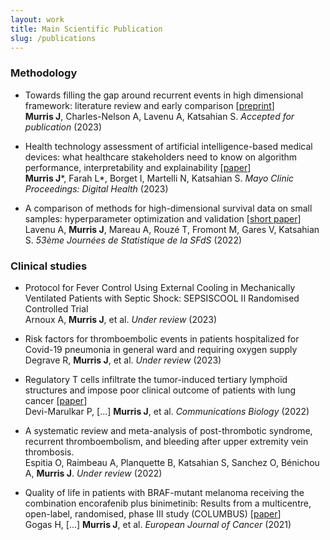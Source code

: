 ```yaml
---
layout: work
title: Main Scientific Publication
slug: /publications
---
```


### **Methodology**
* Towards filling the gap around recurrent events in high dimensional framework: literature review and early comparison [[preprint](https://arxiv.org/abs/2203.15694)] <br> **Murris J**, Charles-Nelson A, Lavenu A, Katsahian S. *Accepted for publication* (2023)

* Health technology assessment of artificial intelligence-based medical devices: what healthcare stakeholders need to know on algorithm performance, interpretability and explainability [[paper](https://www.mcpdigitalhealth.org/article/S2949-7612(23)00010-X/fulltext)] <br> **Murris J**\*, Farah L\*, Borget I, Martelli N, Katsahian S. *Mayo Clinic Proceedings: Digital Health* (2023)

* A comparison of methods for high-dimensional survival data on small samples: hyperparameter optimization and validation [[short paper](https://jds22.sciencesconf.org/data/pages/LivretJdS22_version_longue.pdf)] <br> Lavenu A, **Murris J**, Mareau A, Rouzé T, Fromont M, Gares V, Katsahian S. *53ème Journées de Statistique de la SFdS* (2022)

### **Clinical studies**
* Protocol for Fever Control Using External Cooling in Mechanically Ventilated Patients with Septic Shock: SEPSISCOOL II Randomised Controlled Trial <br> Arnoux A, **Murris J**, et al. *Under review* (2023)

* Risk factors for thromboembolic events in patients hospitalized for Covid-19 pneumonia in general ward and requiring oxygen supply <br> Degrave R, **Murris J**, et al. *Under review* (2023)

* Regulatory T cells infiltrate the tumor-induced tertiary lymphoïd structures and impose poor clinical outcome of patients with lung cancer [[paper](https://www.nature.com/articles/s42003-022-04356-y)] <br> Devi-Marulkar P, […] **Murris J**, et al. *Communications Biology* (2022)

* A systematic review and meta-analysis of post-thrombotic syndrome, recurrent thromboembolism, and bleeding after upper extremity vein thrombosis. <br> Espitia O, Raimbeau A, Planquette B, Katsahian S, Sanchez O, Bénichou A, **Murris J**. *Under review* (2022)

* Quality of life in patients with BRAF-mutant melanoma receiving the combination encorafenib plus binimetinib: Results from a multicentre, open-label, randomised, phase III study (COLUMBUS) [[paper](https://pubmed.ncbi.nlm.nih.gov/34091420/)] <br> Gogas H, […] **Murris J**, et al. *European Journal of Cancer* (2021)
